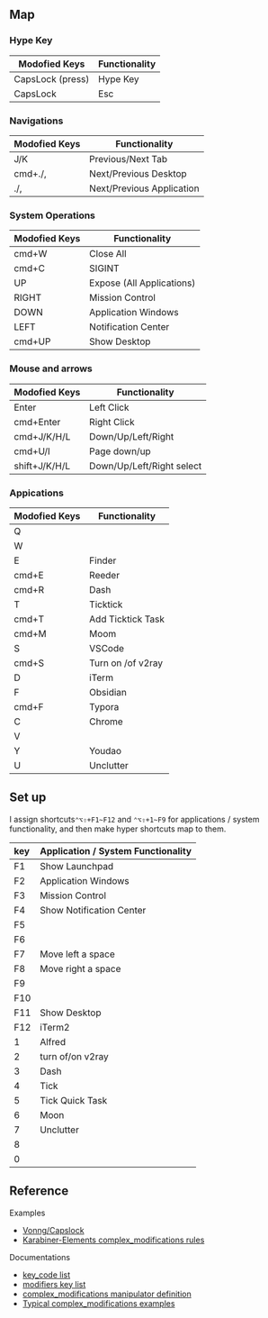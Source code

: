 ## Map

### Hype Key

| Modofied Keys    | Functionality |
| ---------------- | ------------- |
| CapsLock (press) | Hype Key      |
| CapsLock         | Esc           |

### Navigations

| Modofied Keys | Functionality             |
| ------------- | ------------------------- |
| J/K           | Previous/Next Tab         |
| cmd+./,       | Next/Previous Desktop     |
| ./,           | Next/Previous Application |

### System Operations

| Modofied Keys | Functionality             |
| ------------- | ------------------------- |
| cmd+W         | Close All                 |
| cmd+C         | SIGINT                    |
| UP            | Expose (All Applications) |
| RIGHT         | Mission Control           |
| DOWN          | Application Windows       |
| LEFT          | Notification Center       |
| cmd+UP        | Show Desktop              |

### Mouse and arrows

| Modofied Keys | Functionality             |
| ------------- | ------------------------- |
| Enter         | Left Click                |
| cmd+Enter     | Right Click               |
| cmd+J/K/H/L   | Down/Up/Left/Right        |
| cmd+U/I       | Page down/up              |
| shift+J/K/H/L | Down/Up/Left/Right select |

### Appications

| Modofied Keys | Functionality     |
| ------------- | ----------------- |
| Q             |                   |
| W             |                   |
| E             | Finder            |
| cmd+E         | Reeder            |
| cmd+R         | Dash              |
| T             | Ticktick          |
| cmd+T         | Add Ticktick Task |
| cmd+M         | Moom              |
| S             | VSCode            |
| cmd+S         | Turn on /of v2ray |
| D             | iTerm             |
| F             | Obsidian          |
| cmd+F         | Typora            |
| C             | Chrome            |
| V             |                   |
| Y             | Youdao            |
| U             | Unclutter         |

## Set up

I assign shortcuts`⌃⌥⇧+F1~F12` and `⌃⌥⇧+1~F9` for applications / system functionality, and then make hyper shortcuts map to them.

| key | Application / System Functionality |
| :-- | :--------------------------------- |
| F1  | Show Launchpad                     |
| F2  | Application Windows                |
| F3  | Mission Control                    |
| F4  | Show Notification Center           |
| F5  |                                    |
| F6  |                                    |
| F7  | Move left a space                  |
| F8  | Move right a space                 |
| F9  |                                    |
| F10 |                                    |
| F11 | Show Desktop                       |
| F12 | iTerm2                             |
| 1   | Alfred                             |
| 2   | turn of/on v2ray                   |
| 3   | Dash                               |
| 4   | Tick                               |
| 5   | Tick Quick Task                    |
| 6   | Moon                               |
| 7   | Unclutter                          |
| 8   |                                    |
| 0   |                                    |

## Reference

Examples

-   [Vonng/Capslock](https://github.com/Vonng/Capslock/blob/master/mac/capslock.json)
-   [Karabiner-Elements complex_modifications rules](https://ke-complex-modifications.pqrs.org/)

Documentations

-   [key_code list](https://github.com/pqrs-org/Karabiner-Elements/blob/master/src/apps/PreferencesWindow/Resources/simple_modifications.json)
-   [modifiers key list](https://karabiner-elements.pqrs.org/docs/json/complex-modifications-manipulator-definition/from/modifiers/#frommodifiersmandatory)
-   [complex_modifications manipulator definition](https://karabiner-elements.pqrs.org/docs/json/complex-modifications-manipulator-definition/)
-   [Typical complex_modifications examples](https://karabiner-elements.pqrs.org/docs/json/typical-complex-modifications-examples/)
